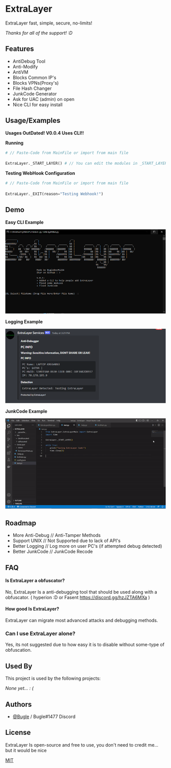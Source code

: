 
# ExtraLayer

ExtraLayer fast, simple, secure, no-limits!

*Thanks for all of the support! :D*

## Features

- AntiDebug Tool
- Anti-Modify
- AntiVM
- Blocks Common IP's
- Blocks VPNs(Proxy's)
- File Hash Changer
- JunkCode Generator
- Ask for UAC (admin) on open
- Nice CLI for easy install

## Usage/Examples

**Usages OutDated! V0.0.4 Uses CLI!!**

**Running**
```python
# // Paste-Code from MainFile or import from main file

ExtraLayer._START_LAYER() # // You can edit the modules in _START_LAYER function
```
**Testing WebHook Configuration**
```python
# // Paste-Code from MainFile or import from main file

ExtraLayer._EXIT(reason="Testing Webhook!")
```

## Demo

**Easy CLI Example**

![CLI Example](https://raw.githubusercontent.com/ImInTheICU/ExtraLayer/main/demo/image.png)


**Logging Example**

![Logging Example](https://raw.githubusercontent.com/ImInTheICU/ExtraLayer/main/demo/Capture.PNG)

**JunkCode Example**

![JunkCode Example](https://raw.githubusercontent.com/ImInTheICU/ExtraLayer/main/demo/junkcode.gif)

## Roadmap

- More Anti-Debug // Anti-Tamper Methods
- Support UNIX // Not Supported due to lack of API's
- Better Logging // Log more on user PC's (if attempted debug detected)
- Better JunkCode // JunkCode Recode
## FAQ

#### Is ExtraLayer a obfuscator?

No, ExtraLayer Is a anti-debugging tool that should be used along with a obfuscator. ( hyperion :D or Fasent https://discord.gg/hzJZTA6MXa ) 

#### How good Is ExtraLayer?

ExtraLayer can migrate most advanced attacks and debugging methods.

### Can I use ExtraLayer alone?

Yes, its not suggested due to how easy it is to disable without some-type of obfuscation.

## Used By

This project is used by the following projects:

*None yet... : (*

## Authors

- [@Bugle](https://github.com/ImInTheICU) / Bugle#1477 Discord


## License

ExtraLayer Is open-source and free to use, you don't need to credit me... but it would be nice

[MIT](https://choosealicense.com/licenses/mit/)

